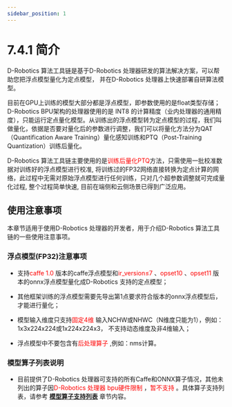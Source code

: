```yaml
---
sidebar_position: 1
---
```


# 7.4.1 简介

D-Robotics 算法工具链是基于D-Robotics 处理器研发的算法解决方案，可以帮助您把浮点模型量化为定点模型， 并在D-Robotics 处理器上快速部署自研算法模型。

目前在GPU上训练的模型大部分都是浮点模型，即参数使用的是float类型存储；D-Robotics BPU架构的处理器使用的是  INT8   的计算精度（业内处理器的通用精度），只能运行定点量化模型。从训练出的浮点模型转为定点模型的过程，我们叫做量化，依据是否要对量化后的参数进行调整，我们可以将量化方法分为QAT（Quantification Aware Training）量化感知训练和PTQ（Post-Training Quantization）训练后量化。

D-Robotics 算法工具链主要使用的是<font color='Red'>训练后量化PTQ</font>方法，只需使用一批校准数据对训练好的浮点模型进行校准, 将训练过的FP32网络直接转换为定点计算的网络，此过程中无需对原始浮点模型进行任何训练，只对几个超参数调整就可完成量化过程, 整个过程简单快速, 目前在端侧和云侧场景已得到广泛应用。 


## 使用注意事项

本章节适用于使用D-Robotics 处理器的开发者，用于介绍D-Robotics 算法工具链的一些使用注意事项。

### 浮点模型(FP32)注意事项

-   支持<font color='Red'>caffe 1.0</font> 版本的caffe浮点模型和<font color='Red'>ir_version≤7</font> 、<font color='Red'>opset10</font> 、<font color='Red'>opset11</font> 版本的onnx浮点模型量化成D-Robotics 支持的定点模型；

-   其他框架训练的浮点模型需要先导出第1点要求符合版本的onnx浮点模型后，才能进行量化；

-   模型输入维度只支持<font color='Red'>固定4维</font> 输入NCHW或NHWC（N维度只能为1），例如：1x3x224x224或1x224x224x3， 不支持动态维度及非4维输入；

-   浮点模型中不要包含有<font color='Red'>后处理算子</font> ,例如：nms计算。

### 模型算子列表说明

-   目前提供了D-Robotics 处理器可支持的所有Caffe和ONNX算子情况，其他未列出的算子因<font color='Red'>D-Robotics 处理器 bpu硬件限制</font> ，<font color='Red'>暂不支持</font> 。具体算子支持列表，请参考 [**模型算子支持列表**](/toolchain_development/intermediate/supported_op_list) 章节内容。